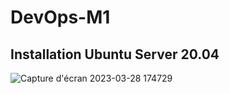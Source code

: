 # DevOps-M1

## Installation Ubuntu Server 20.04

![Capture d'écran 2023-03-28 174729](https://user-images.githubusercontent.com/47151006/228296216-45f69008-18e2-43e5-b971-209834d4371f.png)

